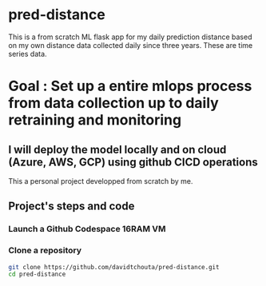 # pred-distance

This is a from scratch ML flask app for my daily prediction distance based on my own distance data collected daily since three years. 
These are time series data.

# Goal : Set up a entire mlops process from data collection up to daily retraining and monitoring

## I will deploy the model locally and on cloud (Azure, AWS, GCP) using github CICD operations

This a personal project developped from scratch by me. 

## Project's steps and code
### Launch a Github Codespace 16RAM VM 

### Clone a repository
```bash
git clone https://github.com/davidtchouta/pred-distance.git
cd pred-distance
```
